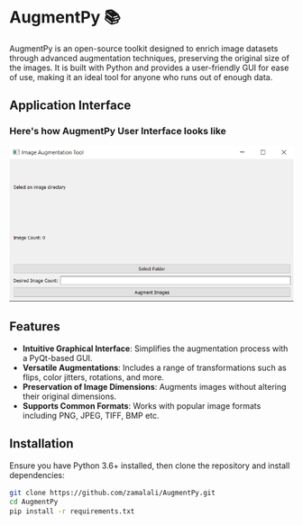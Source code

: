 # AugmentPy 📚

AugmentPy is an open-source toolkit designed to enrich image datasets through advanced augmentation techniques, preserving the original size of the images. It is built with Python and provides a user-friendly GUI for ease of use, making it an ideal tool for anyone who runs out of enough data.

## Application Interface

### Here's how AugmentPy User Interface looks like

![AugmentPy UI](images/ui.png)

## Features

- **Intuitive Graphical Interface**: Simplifies the augmentation process with a PyQt-based GUI.
- **Versatile Augmentations**: Includes a range of transformations such as flips, color jitters, rotations, and more.
- **Preservation of Image Dimensions**: Augments images without altering their original dimensions.
- **Supports Common Formats**: Works with popular image formats including PNG, JPEG, TIFF, BMP etc.

## Installation

Ensure you have Python 3.6+ installed, then clone the repository and install dependencies:

```bash
git clone https://github.com/zamalali/AugmentPy.git
cd AugmentPy
pip install -r requirements.txt
